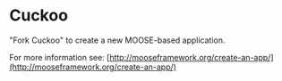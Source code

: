 Cuckoo
=====

"Fork Cuckoo" to create a new MOOSE-based application.

For more information see: [http://mooseframework.org/create-an-app/](http://mooseframework.org/create-an-app/)
